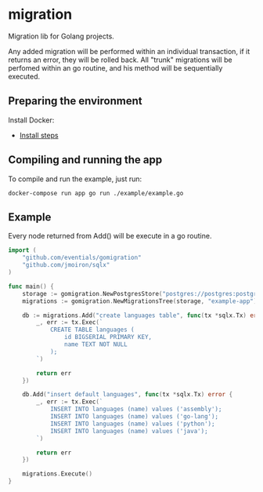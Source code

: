# migration
Migration lib for Golang projects.

Any added migration will be performed within an individual transaction, if it returns an error, they will be rolled back.
All "trunk" migrations will be perfomed within an go routine, and his method will be sequentially executed.

## Preparing the environment

Install Docker:

* [Install steps](https://docs.docker.com/engine/installation/)

## Compiling and running the app

To compile and run the example, just run:

```
docker-compose run app go run ./example/example.go
```

## Example

Every node returned from Add() will be execute in a go routine.

```go
import (
	"github.com/eventials/gomigration"
	"github.com/jmoiron/sqlx"
)

func main() {
	storage := gomigration.NewPostgresStore("postgres://postgres:postgres@db/postgres?sslmode=disable")
	migrations := gomigration.NewMigrationsTree(storage, "example-app")

	db := migrations.Add("create languages table", func(tx *sqlx.Tx) error {
		_, err := tx.Exec(`
			CREATE TABLE languages (
				id BIGSERIAL PRIMARY KEY,
				name TEXT NOT NULL
			);
		`)

		return err
	})

	db.Add("insert default languages", func(tx *sqlx.Tx) error {
		_, err := tx.Exec(`
			INSERT INTO languages (name) values ('assembly');
			INSERT INTO languages (name) values ('go-lang');
			INSERT INTO languages (name) values ('python');
			INSERT INTO languages (name) values ('java');
		`)

		return err
	})

	migrations.Execute()
}
```
